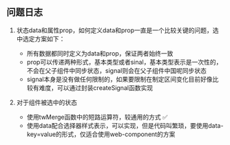 ## 问题日志

1. 状态data和属性prop，如何定义data和prop一直是一个比较关键的问题，选中选定方案如下：

   - 所有数据都同时定义为data和prop，保证两者始终一致
   - prop可以传递两种形式，基本类型或者sinal，基本类型表示是一次性的，不会在父子组件中同步状态，signal则会在父子组件中国呢同步状态
   - signal本身是没有做任何限制的，如果要限制在制定区间变化目前好像比较有难度，可以通过封装createSignal函数实现

2. 对于组件被选中的状态

   - 使用twMerge函数中的短路运算符，较通用的方式 ✅
   - 使用data配合选择器样式表示，可以实现，但是代码叫繁琐，要使用data-key=value的形式，仅适合使用web-component的方案
